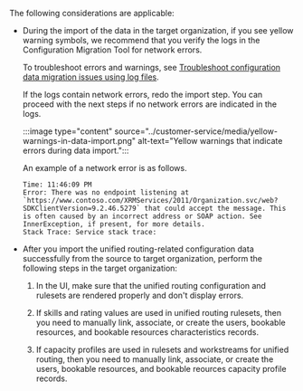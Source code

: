 The following considerations are applicable:

- During the import of the data in the target organization, if you see yellow warning symbols, we recommend that you verify the logs in the Configuration Migration Tool for network errors.
    
    To troubleshoot errors and warnings, see [Troubleshoot configuration data migration issues using log files](/power-platform/admin/manage-configuration-data#troubleshoot-configuration-data-migration-issues-using-log-files).

    If the logs contain network errors, redo the import step. You can proceed with the next steps if no network errors are indicated in the logs.

    :::image type="content" source="../customer-service/media/yellow-warnings-in-data-import.png" alt-text="Yellow warnings that indicate errors during data import.":::

    An example of a network error is as follows.
    ```
    Time: 11:46:09 PM
    Error: There was no endpoint listening at `https://www.contoso.com/XRMServices/2011/Organization.svc/web?SDKClientVersion=9.2.46.5279` that could accept the message. This is often caused by an incorrect address or SOAP action. See InnerException, if present, for more details.
    Stack Trace: Service stack trace:
    ```
- After you import the unified routing-related configuration data successfully from the source to target organization, perform the following steps in the target organization:

    1. In the UI, make sure that the unified routing configuration and rulesets are rendered properly and don't display errors.

    2. If skills and rating values are used in unified routing rulesets, then you need to manually link, associate, or create the users, bookable resources, and bookable resources characteristics records.
  
    3. If capacity profiles are used in rulesets and workstreams for unified routing, then you need to manually link, associate, or create the users, bookable resources, and bookable reources capacity profile records.